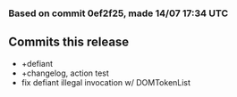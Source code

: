 ### Based on commit 0ef2f25, made 14/07 17:34 UTC
## Commits this release
  - +defiant
  - +changelog, action test
  - fix defiant illegal invocation w/ DOMTokenList